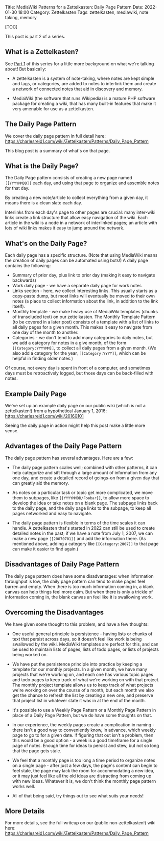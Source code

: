 Title: MediaWiki Patterns for a Zettelkasten: Daily Page Pattern
Date: 2022-01-30 18:00
Category: Zettelkasten
Tags: zettelkasten, mediawiki, note taking, memory

[TOC]

This post is part 2 of a series.

## What is a Zettelkasten?

See [Part 1](https://charlesreid1.github.io/using-mediawiki-as-a-zettelkasten-or-external-brain.html) of this series for a little more background on what we're
talking about! But basically:

* A zettelkasten is a system of note-taking, where notes are kept simple
  and tags, or categories, are added to notes to interlink them and create
  a network of connected notes that aid in discovery and memory.

* MediaWiki (the software that runs Wikipedia) is a mature PHP software package
  for creating a wiki, that has many built-in features that make it very amenable
  for use as a zettelkasten.

## The Daily Page Pattern

We cover the daily page pattern in full detail here: <https://charlesreid1.com/wiki/Zettelkasten/Patterns/Daily_Page_Pattern>

This blog post is a summary of what's on that page.

## What is the Daily Page?

The Daily Page pattern consists of creating a new page named `[[YYYYMMDD]]` each day,
and using that page to organize and assemble notes for that day.

By creating a new note/article to collect everything from a given day, it means there is a clean slate each day. 

Interlinks from each day's page to other pages are crucial: many inter-wiki links create a link structure that
allow easy navigation of the wiki. Each article in the wiki is a node in a network of interlinked pages; an article
with lots of wiki links makes it easy to jump around the network.

## What's on the Daily Page?

Each daily page has a specific structure. (Note that using MediaWiki means the creation of daily pages can be
automated using bots!) A daily page contains the following:

* Summary of prior day, plus link to prior day (making it easy to navigate backwards)
* Work daily page - we have a separate daily page for work notes
* Links section - here, we collect interesting links. This usually starts as a copy-paste dump, but most links
  will eventually be moved to their own notes (a place to collect information about the link, in addition to the
  link itself).
* Monthly template - we make heavy use of MediaWiki templates (chunks of transcluded text) on our zettelkasten.
  The Monthly Template Pattern (to be covered in a later post) consists of a template with a list of links to all
  daily pages for a given month. This makes it easy to navigate from one day of the month to another.
* Categories - we don't tend to add many categories to daily notes, but we add a category for notes in a give
  month, of the form `[[Category:YYYYMM]]`, to collect all daily pages from a given month. (We also add a category
  for the year, `[[Category:YYYY]]`, which can be helpful in finding older notes.)

Of course, not every day is spent in front of a computer, and sometimes days must be retroactively logged,
but those days can be back-filled with notes.

## Example Daily Page

We've set up an example daily page on our public wiki (which is not a zettelkasten!) from a hypothetical January 1,
2016: <https://charlesreid1.com/wiki/20160101>

Seeing the daily page in action might help this post make a little more sense.

## Advantages of the Daily Page Pattern

The daily page pattern has several advantages. Here are a few:

* The daily page pattern scales well; combined with other patterns, it can help categorize and sift through a large
  amount of information from any one day, and create a detailed record of goings-on from a given day that can
  greatly aid the memory.

* As notes on a particular task or topic get more complicated, we move them to subpages, like
  `[[YYYYMMDD/Foobar]]`, to allow more space to develop the idea or take notes on a blank page.
  The subpage links back to the daily page, and the daily page links to the subpage, to keep all
  pages networked and easy to navigate.

* The daily page pattern is flexible in terms of the time scales it can handle. A zettelkasten that's started in
  2022 can still be used to create detailed notes in the past; if we have a note from July 1, 2007, we can make a new
  page `[[20070701]]` and add the information there. (As mentioned above, adding a category like
  `[[Category:2007]]` to that page can make it easier to find again.)


## Disadvantages of Daily Page Pattern

The daily page pattern does have some disadvantages: when information throughput is low, the daily page
pattern can tend to make pages feel barren and empty.
When there is too much information coming in, a blank canvas can help things feel more calm.
But when there is only a trickle of information coming in, the blank canvas an feel like it is swallowing work.

## Overcoming the Disadvantages

We have given some thought to this problem, and have a few thoughts:

* One useful general principle is persistence - having lists or chunks of text that persist across days, so it
  doesn't feel like work is being swallowed by the wiki. MediaWiki templates are perfect for this, and can be used
  to maintain lists of pages, lists of todo pages, or lists of projects being worked on.

* We have put the persistence principle into practice by keeping a template for our monthly projects.
  In a given month, we have many projects that we're working on, and each one has various topic pages
  and todo pages to keep track of what we're working on with that project. The monthly project template
  allows us to keep track of what projects we're working on over the course of a month, but each month
  we also get the chance to refresh the list by creating a new one, and preserve that project list in whatever
  state it was in at the end of the month.

* It's possible to use a Weekly Page Pattern or a Monthly Page Pattern in place of a Daily Page Pattern,
  but we do have some thoughts on that.

* In our experience, the weekly pages create a complication in naming - there isn't a good way to conveniently
  know, in advance, which weekly page to go to for a given date. If figuring that out isn't a problem,
  then this would be a good option - a week is a good timeframe for a single page of notes.
  Enough time for ideas to persist and stew, but not so long that the page gets stale.

* We feel that a monthly page is too long a time period to organize notes on a single page - after just a few days,
  the page's content can begin to feel stale, the page may lack the room for accommodating a new idea, or it may
  just feel like all the old ideas are distracting from coming up with new ideas. Whatever it is, we don't
  think the monthly page pattern works well.

* All of that being said, try things out to see what suits your needs!

## More Details

For more details, see the full writeup on our (public non-zettelkasten!) wiki here:
<https://charlesreid1.com/wiki/Zettelkasten/Patterns/Daily_Page_Pattern>

